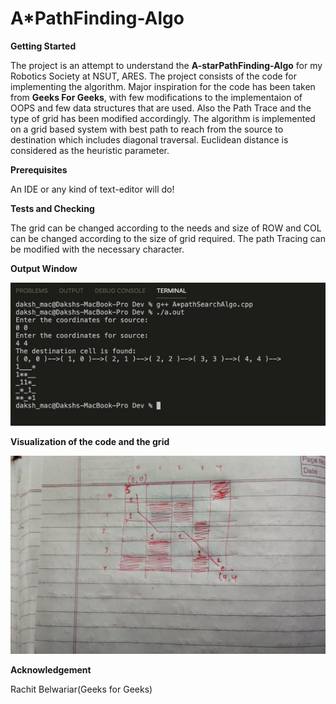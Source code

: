 # A*PathFinding-Algo

**Getting Started**

The project is an attempt to understand the **A-starPathFinding-Algo** for my Robotics Society at NSUT, ARES. The project consists of the code for implementing the algorithm. Major inspiration for the code has been taken from **Geeks For Geeks**, with few modifications to the implementaion of OOPS and few data structures that are used. Also the Path Trace and the type of grid has been modified accordingly. The algorithm is implemented on a grid based system with best path to reach from the source to destination which includes diagonal traversal. Euclidean distance is considered as the heuristic parameter.

**Prerequisites**

An IDE or any kind of text-editor will do!

**Tests and Checking**

The grid can be changed according to the needs and size of ROW and COL can be changed according to the size of grid required. The path Tracing can be modified with the necessary character.

**Output Window**

![output window](Image%2001-04-20%20at%2012.19%20AM.jpeg)

**Visualization of the code and the grid**

![visualization diagram](IMG_20200401_002441__01.jpeg)

**Acknowledgement**

Rachit Belwariar(Geeks for Geeks)
